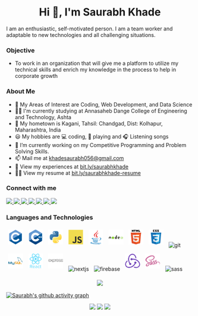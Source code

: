 <h1 align="center">Hi 👋, I'm Saurabh Khade</h1>

<p>I am an enthusiastic, self-motivated person. I am a team worker and adaptable to new technologies and all challenging situations.</p>

<h3 align="left">Objective</h3>

- To work in an organization that will give me a platform to utilize my technical skills and enrich my knowledge in the process to help in corporate growth

<h3 align="left">About Me</h3>

- :monocle_face: My Areas of Interest are Coding, Web Development, and Data Science
- :man_student: I'm currently studying at Annasaheb Dange College of Engineering and Technology, Ashta
- :house_with_garden: My hometown is Kagani, Tahsil: Chandgad, Dist: Kolhapur, Maharashtra, India
- :smiley: My hobbies are :computer: coding, :badminton: playing and :headphones: Listening songs
- 🌱 I’m currently working on my Competitive Programming and Problem Solving Skills.
- 📫 Mail me at khadesaurabh056@gmail.com
- 📄 View my experiences at [bit.ly/saurabhkhade](https://saurabhkhade.github.io)
- 👨‍💻 View my resume at [bit.ly/saurabhkhade-resume](https://saurabhkhade.github.io/resume)

<h3 align="left">Connect with me</h3>

<a href="https://leetcode.com/KhadeSaurabh/">
  <img src="https://img.shields.io/badge/Leetcode-orange?style=for-the-badge&logo=leetcode&logoColor=black"/>
</a>
<a href="https://www.linkedin.com/in/saurabhkhade">
  <img src="https://img.shields.io/badge/LinkedIn-0077B5?style=for-the-badge&logo=linkedin&logoColor=white"/> 
 </a> 
<a href="mailto:khadesaurabh056@gmail.com">
  <img src="https://img.shields.io/badge/Gmail-D14836?style=for-the-badge&logo=gmail&logoColor=white"/>
</a>
<a href="https://twitter.com/_saurabh_khade">
  <img src="https://img.shields.io/badge/Twitter-1DA1F2?style=for-the-badge&logo=twitter&logoColor=white"/>
</a>
<a href="https://instagram.com/_saurabh_khade">
  <img src="https://img.shields.io/badge/Instagram-E4405F?style=for-the-badge&logo=instagram&logoColor=white"/>
</a>
<a href="https://kaggle.com/khadesaurabh">
  <img src="https://img.shields.io/badge/Kaggle-035a7d?style=for-the-badge&logo=kaggle&logoColor=white"/>
</a>
<a href="https://www.hackerrank.com/khadesaurabh">
  <img src="https://img.shields.io/badge/-Hackerrank-2EC866?style=for-the-badge&logo=HackerRank&logoColor=white"/>
</a>

<h3 align="left">Languages and Technologies</h3>

<!-- ![MySQL](https://img.shields.io/badge/mysql-%2300f.svg?style=for-the-badge&logo=mysql&logoColor=white) -->

<p align="left">
  <img src="https://raw.githubusercontent.com/devicons/devicon/master/icons/c/c-original.svg" title="C Programming" alt="c" width="40" height="40" style="margin: 7px 5px;" />
    <img src="https://raw.githubusercontent.com/devicons/devicon/master/icons/cplusplus/cplusplus-original.svg" title="C++ Programming" alt="cplusplus" width="40" height="40" style="margin: 7px 5px;" />
    <img src="https://raw.githubusercontent.com/devicons/devicon/master/icons/python/python-original.svg" alt="python" width="40" height="40" title="Python" style="margin: 7px 5px;" />
    <img src="https://raw.githubusercontent.com/devicons/devicon/master/icons/javascript/javascript-original.svg" title="JavaScript" alt="javascript" width="40" height="40" style="margin: 7px 5px;" />
    <img src="https://raw.githubusercontent.com/devicons/devicon/master/icons/java/java-original.svg" alt="java" width="40" height="40" style="margin: 7px 5px;" title="Java" />
    <img src="https://raw.githubusercontent.com/devicons/devicon/master/icons/nodejs/nodejs-original-wordmark.svg" alt="nodejs" width="40" height="40" title="NodeJS" style="margin: 7px 5px;" />
  <img src="https://raw.githubusercontent.com/devicons/devicon/master/icons/html5/html5-original-wordmark.svg" alt="html5" width="40" height="40" title="HTML 5" style="margin: 7px 5px;" />
    <img src="https://raw.githubusercontent.com/devicons/devicon/master/icons/css3/css3-original-wordmark.svg" title="CSS" alt="css3" width="40" height="40" style="margin: 7px 5px;" />
    <img src="https://www.vectorlogo.zone/logos/git-scm/git-scm-icon.svg" alt="git" width="40" height="40" style="margin: 7px 5px;" title="Git" />
    <img src="https://raw.githubusercontent.com/devicons/devicon/master/icons/mysql/mysql-original-wordmark.svg" alt="mysql" width="40" title="MySQL" height="40" style="margin: 7px 5px;" />
  
  <img src="https://raw.githubusercontent.com/devicons/devicon/master/icons/react/react-original-wordmark.svg" alt="react" width="40" height="40" title="React" style="margin: 7px 5px;" />
    <img src="https://raw.githubusercontent.com/devicons/devicon/master/icons/express/express-original-wordmark.svg" alt="express" title="ExpressJS" width="40" height="40" style="margin: 7px 5px;" />
    <img src="https://upload.wikimedia.org/wikipedia/commons/8/8e/Nextjs-logo.svg" alt="nextjs" title="NextJS" width="40" height="40" style="margin: 7px 5px;" />
    <img src="https://www.vectorlogo.zone/logos/firebase/firebase-icon.svg" alt="firebase" width="40" height="40" title="Firebase" style="margin: 7px 5px;" />
  <img src="https://raw.githubusercontent.com/devicons/devicon/master/icons/redux/redux-original.svg" alt="redux" width="40" height="40" title="Redux" style="margin: 7px 5px;" /> 
  <img title="Sass" src="https://raw.githubusercontent.com/devicons/devicon/master/icons/sass/sass-original.svg" alt="sass" width="40" height="40" style="margin: 7px 5px;" />
  
  <img title="Machine Learning" src="https://img.icons8.com/external-flaticons-lineal-color-flat-icons/40/000000/external-machine-learning-robotics-flaticons-lineal-color-flat-icons.png" alt="sass" width="40" height="40" style="margin: 7px 5px;" />
  <!-- <img title="Blokchain" src="https://img.icons8.com/nolan/64/blockchain-technology--v1.png" alt="sass" width="40" height="40" style="margin: 7px 5px;" /> -->
  <!--   <a href="https://www.typescriptlang.org/" target="_blank"> <img src="https://raw.githubusercontent.com/devicons/devicon/master/icons/typescript/typescript-original.svg" alt="typescript" width="40" height="40" style="margin: 7px 5px;" /> </a> -->
</p>

<p align="center">
<img src="https://github-profile-trophy.vercel.app/?username=saurabhkhade&column=-1"/>
</p>

[![Saurabh's github activity graph](https://activity-graph.herokuapp.com/graph?username=saurabhkhade&theme=xcode&bg_color=0D1117&color=5BCDEC&line=5BCDEC&point=FFFFFF&hide_border=true)](https://github.com/aurabhKhade)


<p align="center">
<img width="49%" src="https://github-readme-stats.vercel.app/api?username=saurabhkhade&show_icons=true&theme=dark&count_private=true&text_color=d3d3d3&icon_color=00E6FE&title_color=00E6FE" />
  
<img width="49%" src="https://github-readme-streak-stats.herokuapp.com/?user=saurabhkhade&theme=dark&theme=black-ice&stroke=0000" />

<img width="49%" src="https://github-readme-stats.vercel.app/api/top-langs/?username=saurabhkhade&layout=compact&theme=dark&langs_count=6&count_private=false&text_color=d3d3d3&title_color=00E6FE"/>
</p>
